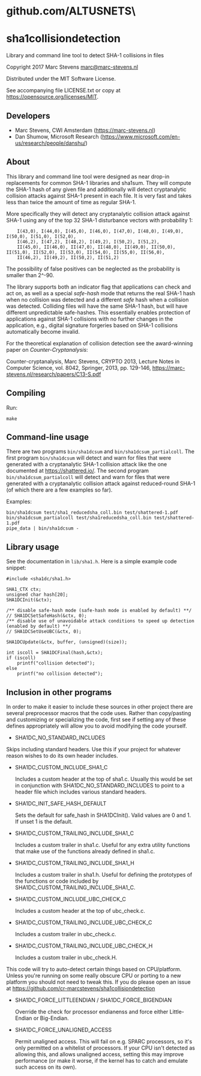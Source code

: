 # github.com/ALTUSNETS\

# sha1collisiondetection
Library and command line tool to detect SHA-1 collisions in files

Copyright 2017 Marc Stevens <marc@marc-stevens.nl>

Distributed under the MIT Software License.

See accompanying file LICENSE.txt or copy at https://opensource.org/licenses/MIT.

## Developers

- Marc Stevens, CWI Amsterdam (https://marc-stevens.nl)
- Dan Shumow, Microsoft Research (https://www.microsoft.com/en-us/research/people/danshu/)

## About
This library and command line tool were designed as near drop-in replacements for common SHA-1 libraries and sha1sum.
They will compute the SHA-1 hash of any given file and additionally will detect cryptanalytic collision attacks against SHA-1 present in each file. It is very fast and takes less than twice the amount of time as regular SHA-1.

More specifically they will detect any cryptanalytic collision attack against SHA-1 using any of the top 32 SHA-1 disturbance vectors with probability 1:
```
    I(43,0), I(44,0), I(45,0), I(46,0), I(47,0), I(48,0), I(49,0), I(50,0), I(51,0), I(52,0),
    I(46,2), I(47,2), I(48,2), I(49,2), I(50,2), I(51,2),
    II(45,0), II(46,0), II(47,0), II(48,0), II(49,0), II(50,0), II(51,0), II(52,0), II(53,0), II(54,0), II(55,0), II(56,0),
    II(46,2), II(49,2), II(50,2), II(51,2)
```
The possibility of false positives can be neglected as the probability is smaller than 2^-90.

The library supports both an indicator flag that applications can check and act on, as well as a special _safe-hash_ mode that returns the real SHA-1 hash when no collision was detected and a different _safe_ hash when a collision was detected.
Colliding files will have the same SHA-1 hash, but will have different unpredictable safe-hashes.
This essentially enables protection of applications against SHA-1 collisions with no further changes in the application, e.g., digital signature forgeries based on SHA-1 collisions automatically become invalid.

For the theoretical explanation of collision detection see the award-winning paper on _Counter-Cryptanalysis_:

Counter-cryptanalysis, Marc Stevens, CRYPTO 2013, Lecture Notes in Computer Science, vol. 8042, Springer, 2013, pp. 129-146,
https://marc-stevens.nl/research/papers/C13-S.pdf

## Compiling

Run:
```
make
```

## Command-line usage

There are two programs `bin/sha1dcsum` and `bin/sha1dcsum_partialcoll`.
The first program `bin/sha1dcsum` will detect and warn for files that were generated with a cryptanalytic SHA-1 collision attack like the one documented at https://shattered.io/.
The second program `bin/sha1dcsum_partialcoll` will detect and warn for files that were generated with a cryptanalytic collision attack against reduced-round SHA-1 (of which there are a few examples so far).

Examples:
```
bin/sha1dcsum test/sha1_reducedsha_coll.bin test/shattered-1.pdf
bin/sha1dcsum_partialcoll test/sha1reducedsha_coll.bin test/shattered-1.pdf
pipe_data | bin/sha1dcsum -
```

## Library usage

See the documentation in `lib/sha1.h`. Here is a simple example code snippet:
```
#include <sha1dc/sha1.h>

SHA1_CTX ctx;
unsigned char hash[20];
SHA1DCInit(&ctx);

/** disable safe-hash mode (safe-hash mode is enabled by default) **/
// SHA1DCSetSafeHash(&ctx, 0);
/** disable use of unavoidable attack conditions to speed up detection (enabled by default) **/
// SHA1DCSetUseUBC(&ctx, 0); 

SHA1DCUpdate(&ctx, buffer, (unsigned)(size));

int iscoll = SHA1DCFinal(hash,&ctx);
if (iscoll)
    printf("collision detected");
else
    printf("no collision detected");
```

## Inclusion in other programs

In order to make it easier to include these sources in other project
there are several preprocessor macros that the code uses. Rather than
copy/pasting and customizing or specializing the code, first see if
setting any of these defines appropriately will allow you to avoid
modifying the code yourself.

- SHA1DC_NO_STANDARD_INCLUDES

 Skips including standard headers. Use this if your project for
 whatever reason wishes to do its own header includes.

- SHA1DC_CUSTOM_INCLUDE_SHA1_C

  Includes a custom header at the top of sha1.c. Usually this would be
  set in conjunction with SHA1DC_NO_STANDARD_INCLUDES to point to a
  header file which includes various standard headers.

- SHA1DC_INIT_SAFE_HASH_DEFAULT

  Sets the default for safe_hash in SHA1DCInit(). Valid values are 0
  and 1. If unset 1 is the default.

- SHA1DC_CUSTOM_TRAILING_INCLUDE_SHA1_C

  Includes a custom trailer in sha1.c. Useful for any extra utility
  functions that make use of the functions already defined in sha1.c.

- SHA1DC_CUSTOM_TRAILING_INCLUDE_SHA1_H

  Includes a custom trailer in sha1.h. Useful for defining the
  prototypes of the functions or code included by
  SHA1DC_CUSTOM_TRAILING_INCLUDE_SHA1_C.

- SHA1DC_CUSTOM_INCLUDE_UBC_CHECK_C

  Includes a custom header at the top of ubc_check.c.

- SHA1DC_CUSTOM_TRAILING_INCLUDE_UBC_CHECK_C

  Includes a custom trailer in ubc_check.c.

- SHA1DC_CUSTOM_TRAILING_INCLUDE_UBC_CHECK_H

  Includes a custom trailer in ubc_check.H.

This code will try to auto-detect certain things based on
CPU/platform. Unless you're running on some really obscure CPU or
porting to a new platform you should not need to tweak this. If you do
please open an issue at
https://github.com/cr-marcstevens/sha1collisiondetection

- SHA1DC_FORCE_LITTLEENDIAN / SHA1DC_FORCE_BIGENDIAN

  Override the check for processor endianenss and force either
  Little-Endian or Big-Endian.

- SHA1DC_FORCE_UNALIGNED_ACCESS

  Permit unaligned access. This will fail on e.g. SPARC processors, so
  it's only permitted on a whitelist of processors. If your CPU isn't
  detected as allowing this, and allows unaligned access, setting this
  may improve performance (or make it worse, if the kernel has to
  catch and emulate such access on its own).
